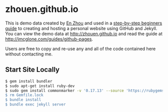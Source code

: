 zhouen.github.io
=====================
This is demo data created by [En Zhou](http://github.com/zhouen) and used in a [step-by-step beginners guide](http://jmcglone.com/guides/github-pages) to creating and hosting a personal website using GitHub and Jekyll. You can view the demo data at <http://zhouen.github.io> and read the guide at <http://jmcglone.com/guides/github-pages>. 

Users are free to copy and re-use any and all of the code contained here without contacting me.


## Start Site Locally
```bash
$ gem install bundler
$ sudo apt-get install ruby-dev
$ sudo gem install commonmarker -v '0.17.13' --source 'https://rubygems.org/
$ rm Gemfile.lock
$ bundle install
$ bundle exec jekyll server
```
